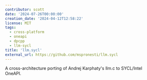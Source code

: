 ```yaml
---
contributor: scott
date: '2024-07-26T00:00:00'
creation_date: '2024-04-12T12:58:22'
license: MIT
tags:
  - cross-platform
  - oneapi
  - dpcpp
  - llm-sycl
title: 'llm.sycl'
external_url: https://github.com/mspronesti/llm.sycl
---
```


A cross-architecture porting of Andrej Karphaty's llm.c to SYCL/Intel OneAPI.
